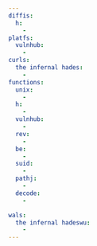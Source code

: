 ```yaml
---
diffis:
  h:
    -
platfs:
  vulnhub:
    -
curls:
  the infernal hades:
    -
functions:
  unix:
    -
  h:
    -
  vulnhub:
    -
  rev:
    -
  be:
    -
  suid:
    -
  pathj:
    -
  decode:
    -

wals:
  the infernal hadeswu:
    -
---
```

